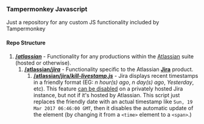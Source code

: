 ### Tampermonkey Javascript

Just a repository for any custom JS functionality included by Tampermonkey

#### Repo Structure

1. **[/_atlassian_](https://github.com/jhyland87/tampermonkey/tree/master/atlassian)** - Functionality for any productions within the [Atlassian](https://www.atlassian.com) suite (hosted or otherwise).
    1. **[/atlassian/_jira_](https://github.com/jhyland87/tampermonkey/tree/master/atlassian/jira)** - Functionality specific to the Atlassian **[Jira](https://www.atlassian.com/software/jira)** product.
        1. **[/atlassian/jira/*kill-livestamp.js*](https://raw.githubusercontent.com/jhyland87/tampermonkey/master/atlassian/jira/kill-livestamp.js)** - Jira displays recent timestamps in a friendly format (EG: *n hour(s) ago*, *n day(s) ago*, *Yesterday*, etc). This feature [can be disabled](https://confluence.atlassian.com/jirakb/disable-relative-dates-in-jira-applications-414187622.html) on a privately hosted Jira instance, but not if it's hosted by Atlassian. This script just replaces the friendly date with an actual timestamp like `Sun, 19 Mar 2017 06:46:00 GMT`, then it disables the automatic update of the element (by changing it from a `<time>` element to a `<span>`.)